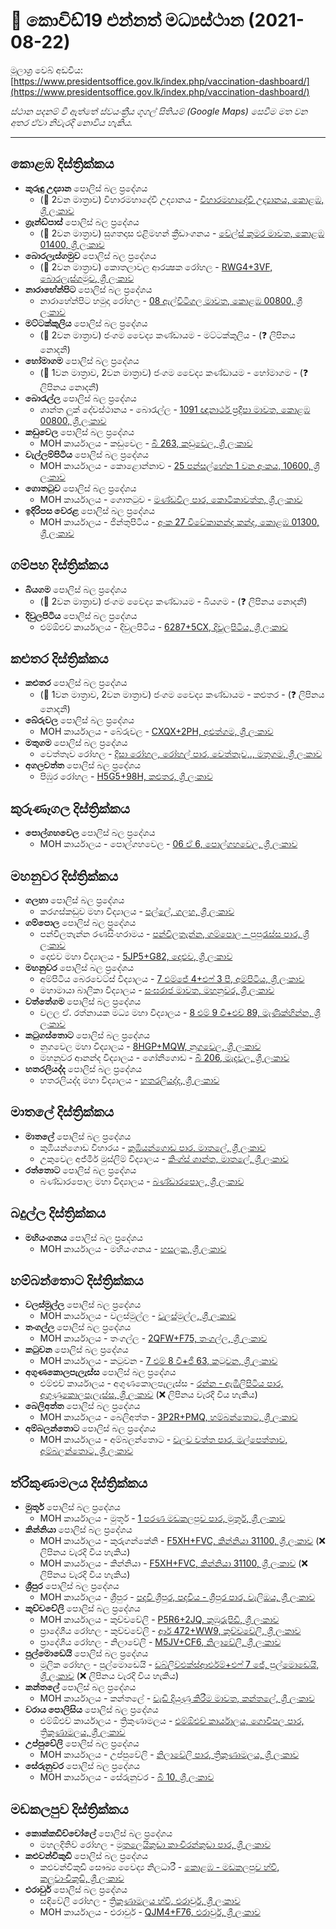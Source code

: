 # 🦠 කොවිඩ්19 එන්නත් මධ්‍යස්ථාන (2021-08-22)

මූලාශ්‍ර වෙබ් අඩවිය: [https://www.presidentsoffice.gov.lk/index.php/vaccination-dashboard/](https://www.presidentsoffice.gov.lk/index.php/vaccination-dashboard/)

*ස්ථාන පදනම් වී ඇත්තේ ස්වයංක්‍රීය ගූගල් සිතියම් (Google Maps) සෙවීම මත වන අතර ඒවා නිවැරදි නොවිය හැකිය.*

-----
## කොළඹ දිස්ත්‍රික්කය
* **කුරුඳු උද්‍යාන** පොලිස් බල ප්‍රදේශය
  *  (💉 2වන මාත්‍රාව) විහාරමහාදේවි උද්‍යානය - [විහාරමහාදේවි උද්‍යානය, කොළඹ, ශ්‍රී ලංකාව](https://www.google.lk/maps/place/6.913391N,79.86174E) 
* **ග්‍රෑන්ඩ්පාස්** පොලිස් බල ප්‍රදේශය
  *  (💉 2වන මාත්‍රාව) සුගතදාස එළිමහන් ක්‍රීඩාංගනය - [වේල්ස් කුමර මාවත, කොළඹ 01400, ශ්‍රී ලංකාව](https://www.google.lk/maps/place/6.94806N,79.868842E) 
* **බොරලැස්ගමුව** පොලිස් බල ප්‍රදේශය
  *  (💉 2වන මාත්‍රාව) කොතලාවල ආරක්‍ෂක රෝහල - [RWG4+3VF, බොරලැස්ගමුව, ශ්‍රී ලංකාව](https://www.google.lk/maps/place/6.82518N,79.907167E) 
* **නාරාහේන්පිට** පොලිස් බල ප්‍රදේශය
  * නාරාහේන්පිට හමුදා රෝහල - [08 ඇල්විටිගල මාවත, කොළඹ 00800, ශ්‍රී ලංකාව](https://www.google.lk/maps/place/6.900252N,79.87618E) 
* **මට්ටක්කුලිය** පොලිස් බල ප්‍රදේශය
  *  (💉 2වන මාත්‍රාව) ජංගම වෛද්‍ය කණ්ඩායම - මට්ටක්කුලිය - (❓ ලිපිනය නොදනී) 
* **හෝමාගම** පොලිස් බල ප්‍රදේශය
  *  (💉 1වන මාත්‍රාව, 2වන මාත්‍රාව) ජංගම වෛද්‍ය කණ්ඩායම - හෝමාගම - (❓ ලිපිනය නොදනී) 
* **බොරැල්ල** පොලිස් බල ප්‍රදේශය
  * ශාන්ත ලූක් දේවස්ථානය - බොරැල්ල - [1091 ඥානාර්ථ ප්‍රදීපා මාවත, කොළඹ 00800, ශ්‍රී ලංකාව](https://www.google.lk/maps/place/6.918035N,79.874548E) 
* **කඩුවෙල** පොලිස් බල ප්‍රදේශය
  * MOH කාර්යාලය - කඩුවෙල - [බී 263, කඩුවෙල, ශ්‍රී ලංකාව](https://www.google.lk/maps/place/6.934127N,79.984398E) 
* **වැල්ලම්පිටිය** පොලිස් බල ප්‍රදේශය
  * MOH කාර්යාලය - කොළොන්නාව - [25 පන්සල්හේන 1 වන අංකය, 10600, ශ්‍රී ලංකාව](https://www.google.lk/maps/place/6.938303N,79.889664E) 
* **ගොතටුව** පොලිස් බල ප්‍රදේශය
  * MOH කාර්යාලය - ගොතටුව - [මණ්ඩවිල පාර, කොටිකාවත්ත, ශ්‍රී ලංකාව](https://www.google.lk/maps/place/6.922088N,79.916237E) 
* **ඉදිරිපස වෙරළ** පොලිස් බල ප්‍රදේශය
  * MOH කාර්යාලය - ජින්තුපිටිය - [අංක 27 විවේකානන්ද කන්ද, කොළඹ 01300, ශ්‍රී ලංකාව](https://www.google.lk/maps/place/6.943258N,79.859238E) 
## ගම්පහ දිස්ත්‍රික්කය
* **බියගම** පොලිස් බල ප්‍රදේශය
  *  (💉 2වන මාත්‍රාව) ජංගම වෛද්‍ය කණ්ඩායම - බියගම - (❓ ලිපිනය නොදනී) 
* **දිවුලපිටිය** පොලිස් බල ප්‍රදේශය
  * එම්ඕඑච් කාර්යාලය - දිවුලපිටිය - [6287+5CX, දිවුලපිටිය, ශ්‍රී ලංකාව](https://www.google.lk/maps/place/7.215486N,80.013606E) 
## කළුතර දිස්ත්‍රික්කය
* **කළුතර** පොලිස් බල ප්‍රදේශය
  *  (💉 1වන මාත්‍රාව, 2වන මාත්‍රාව) ජංගම වෛද්‍ය කණ්ඩායම - කළුතර - (❓ ලිපිනය නොදනී) 
* **බේරුවල** පොලිස් බල ප්‍රදේශය
  * MOH කාර්යාලය - බේරුවල - [CXQX+2PH, අළුත්ගම, ශ්‍රී ලංකාව](https://www.google.lk/maps/place/6.437559N,79.999356E) 
* **මතුගම** පොලිස් බල ප්‍රදේශය
  * වෙත්තෑව රෝහල - [දිසා රෝහල, රෝහල් පාර, වෙත්තෑව,., මතුගම, ශ්‍රී ලංකාව](https://www.google.lk/maps/place/6.523087N,80.125192E) 
* **අගලවත්ත** පොලිස් බල ප්‍රදේශය
  * පිඹුර රෝහල - [H5G5+98H, කළුතර, ශ්‍රී ලංකාව](https://www.google.lk/maps/place/6.575949N,80.158371E) 
## කුරුණෑගල දිස්ත්‍රික්කය
* **පොල්ගහවෙල** පොලිස් බල ප්‍රදේශය
  * MOH කාර්යාලය - පොල්ගහවෙල - [06 ඒ 6, පොල්ගහවෙල, ශ්‍රී ලංකාව](https://www.google.lk/maps/place/7.330938N,80.29484E) 
## මහනුවර දිස්ත්‍රික්කය
* **ගලහා** පොලිස් බල ප්‍රදේශය
  * කරගස්කඩුව මහා විද්‍යාලය - [පල්ලේ, ගලහ, ශ්‍රී ලංකාව](https://www.google.lk/maps/place/7.189501N,80.672799E) 
* **ගම්පොල** පොලිස් බල ප්‍රදේශය
  * පන්විලතැන්න රණසිංහරාමය - [පන්විලතැන්න, ගම්පොල - පුපුරැස්ස පාර, ශ්‍රී ලංකාව](https://www.google.lk/maps/place/7.15007N,80.635402E) 
  * දොළුව මහා විද්‍යාලය - [5JP5+G82, දොළුව, ශ්‍රී ලංකාව](https://www.google.lk/maps/place/7.18627N,80.608269E) 
* **මහනුවර** පොලිස් බල ප්‍රදේශය
  * අම්පිටිය බෙරවෙට්ස් විද්‍යාලය - [7 එම්ජේ 4+එෆ් 3 පී, අම්පිටිය, ශ්‍රී ලංකාව](https://www.google.lk/maps/place/7.2812N,80.655203E) 
  * මහාමායා බාලිකා විද්‍යාලය - [සංඝරාජ මාවත, මහනුවර, ශ්‍රී ලංකාව](https://www.google.lk/maps/place/7.286638N,80.64566E) 
* **වත්තේගම** පොලිස් බල ප්‍රදේශය
  * වලල ඒ. රත්නායක මධ්‍ය මහා විද්‍යාලය - [8 එම් 9 වී+එච් 89, මැණික්හින්න, ශ්‍රී ලංකාව](https://www.google.lk/maps/place/7.318909N,80.693359E) 
* **කටුගස්තොට** පොලිස් බල ප්‍රදේශය
  * නුගවෙල මහා විද්‍යාලය - [8HGP+MQW, නුගවෙල, ශ්‍රී ලංකාව](https://www.google.lk/maps/place/7.326749N,80.586953E) 
  * මහනුවර ආනන්ද විද්‍යාලය - ගෝනිගොඩ - [බී 206, මැදවල, ශ්‍රී ලංකාව](https://www.google.lk/maps/place/7.346769N,80.580787E) 
* **හතරලියද්ද** පොලිස් බල ප්‍රදේශය
  * හතරලියද්ද මහා විද්‍යාලය - [හතරලියද්ද, ශ්‍රී ලංකාව](https://www.google.lk/maps/place/7.33578N,80.471154E) 
## මාතලේ දිස්ත්‍රික්කය
* **මාතලේ** පොලිස් බල ප්‍රදේශය
  * කුඹියන්ගොඩ විහාරය - [කුඹියන්ගොඩ පාර, මාතලේ, ශ්‍රී ලංකාව](https://www.google.lk/maps/place/7.454861N,80.613636E) 
  * උකුවෙල අජ්මීර් මුස්ලිම් විද්‍යාලය - [කිංග්ස් ශාන්ත, මාතලේ, ශ්‍රී ලංකාව](https://www.google.lk/maps/place/7.470517N,80.621246E) 
* **රත්තොට** පොලිස් බල ප්‍රදේශය
  * බණ්ඩාරපොල මහා විද්‍යාලය - [බණ්ඩාරපොල, ශ්‍රී ලංකාව](https://www.google.lk/maps/place/7.457202N,80.645871E) 
## බදුල්ල දිස්ත්‍රික්කය
* **මහියංගනය** පොලිස් බල ප්‍රදේශය
  * MOH කාර්යාලය - මහියංගනය - [හසලක, ශ්‍රී ලංකාව](https://www.google.lk/maps/place/7.349752N,80.949998E) 
## හම්බන්තොට දිස්ත්‍රික්කය
* **වලස්මුල්ල** පොලිස් බල ප්‍රදේශය
  * MOH කාර්යාලය - වලස්මුල්ල - [වලස්මුල්ල, ශ්‍රී ලංකාව](https://www.google.lk/maps/place/6.150889N,80.693718E) 
* **තංගල්ල** පොලිස් බල ප්‍රදේශය
  * MOH කාර්යාලය - තංගල්ල - [2QFW+F75, තංගල්ල, ශ්‍රී ලංකාව](https://www.google.lk/maps/place/6.02363N,80.795742E) 
* **කටුවන** පොලිස් බල ප්‍රදේශය
  * MOH කාර්යාලය - කටුවන - [7 එම් 8 වී+ජී 63, කටුවන, ශ්‍රී ලංකාව](https://www.google.lk/maps/place/6.26627N,80.693035E) 
* **අගුණකොලපැලැස්ස** පොලිස් බල ප්‍රදේශය
  * එම්එච් කාර්යාලය - අගුණකොලපැලැස්ස - [රන්න - ඇඹිලිපිටිය පාර, අගුණුකොලපැලැස්ස, ශ්‍රී ලංකාව](https://www.google.lk/maps/place/6.146942N,80.896312E) (❌ ලිපිනය වැරදි විය හැකිය) 
* **බෙලිඅත්ත** පොලිස් බල ප්‍රදේශය
  * MOH කාර්යාලය - බෙලිඅත්ත - [3P2R+PMQ, හම්බන්තොට, ශ්‍රී ලංකාව](https://www.google.lk/maps/place/6.051828N,80.741735E) 
* **අම්බලන්තොට** පොලිස් බල ප්‍රදේශය
  * MOH කාර්යාලය - අම්බලන්තොට - [වලව වත්ත පාර, මල්පෙත්තාව, අම්බලන්තොට, ශ්‍රී ලංකාව](https://www.google.lk/maps/place/6.122767N,81.005973E) 
## ත්රිකුණාමලය දිස්ත්‍රික්කය
* **මුතූර්** පොලිස් බල ප්‍රදේශය
  * MOH කාර්යාලය - මුතූර් - [1 පරණ මඩකලපුව පාර, මුතූර්, ශ්‍රී ලංකාව](https://www.google.lk/maps/place/8.453916N,81.264494E) 
* **කින්නියා** පොලිස් බල ප්‍රදේශය
  * MOH කාර්යාලය - කුරුගන්කේනි - [F5XH+FVC, කින්නියා 31100, ශ්‍රී ලංකාව](https://www.google.lk/maps/place/8.498696N,81.179644E) (❌ ලිපිනය වැරදි විය හැකිය) 
  * MOH කාර්යාලය - කින්නියා - [F5XH+FVC, කින්නියා 31100, ශ්‍රී ලංකාව](https://www.google.lk/maps/place/8.498696N,81.179644E) (❌ ලිපිනය වැරදි විය හැකිය) 
* **ශ්‍රීපුර** පොලිස් බල ප්‍රදේශය
  * MOH කාර්යාලය - ශ්‍රීපුර - [පදවි ශ්‍රීපුර, පදවිය - ශ්‍රීපුර පාර, වැලිඔය, ශ්‍රී ලංකාව](https://www.google.lk/maps/place/8.926697N,80.814799E) 
* **කුච්චවේලි** පොලිස් බල ප්‍රදේශය
  * MOH කාර්යාලය - කුච්චවේලි - [P5R6+2JQ, කුඹුරුපිඩි, ශ්‍රී ලංකාව](https://www.google.lk/maps/place/8.740082N,81.161616E) 
  * ප්‍රාදේශීය රෝහල - කුච්චවේලි - [ආර් 472+WW9, කුච්චවේලි, ශ්‍රී ලංකාව](https://www.google.lk/maps/place/8.814795N,81.102358E) 
  * ප්‍රාදේශීය රෝහල - නිලාවේලි - [M5JV+CF6, නිලාවේලි, ශ්‍රී ලංකාව](https://www.google.lk/maps/place/8.681035N,81.193632E) 
* **පුල්මොඩෙයි** පොලිස් බල ප්‍රදේශය
  * මූලික රෝහල - පුල්මොඩෙයි - [ඩබ්ලිව්එක්ස්ආර්එම්+එෆ් 7 ජේ, පුල්මොඩෙයි, ශ්‍රී ලංකාව](https://www.google.lk/maps/place/8.941204N,80.983139E) (❌ ලිපිනය වැරදි විය හැකිය) 
* **කන්තලේ** පොලිස් බල ප්‍රදේශය
  * MOH කාර්යාලය - කන්තලේ - [වැඩි දියුණු කිරීම මාවත, කන්තලේ, ශ්‍රී ලංකාව](https://www.google.lk/maps/place/8.349617N,81.009107E) 
* **වරාය පොලිසිය** පොලිස් බල ප්‍රදේශය
  * එම්ඕඑච් කාර්යාලය - ත්‍රිකුණාමලය - [එම්ඕඑච් කාර්යාලය, ගොවිපල පාර, ත්‍රිකුණාමලය, ශ්‍රී ලංකාව](https://www.google.lk/maps/place/8.598974N,81.216963E) 
* **උප්පුවේලි** පොලිස් බල ප්‍රදේශය
  * MOH කාර්යාලය - උප්පුවේලි - [නිලාවේලි පාර, ත්‍රිකුණාමලය, ශ්‍රී ලංකාව](https://www.google.lk/maps/place/8.607961N,81.216512E) 
* **සේරුනුවර** පොලිස් බල ප්‍රදේශය
  * MOH කාර්යාලය - සේරුනුවර - [බී 10, ශ්‍රී ලංකාව](https://www.google.lk/maps/place/8.323143N,81.299894E) 
## මඩකලපුව දිස්ත්‍රික්කය
* **කොක්කඩිච්චෝලේ** පොලිස් බල ප්‍රදේශය
  * මහලදිතිව් රෝහල - [මුතලෙයිකුඩා කාංචිරන්කුඩා පාර, ශ්‍රී ලංකාව](https://www.google.lk/maps/place/7.623207N,81.718327E) 
* **කළුවන්චිකුඩි** පොලිස් බල ප්‍රදේශය
  * කළුවන්චිකුඩි සෞඛ්‍ය වෛද්‍ය නිලධාරී - [කොළඹ - මඩකලපුව හ්වි, කලුවාංචිකුඩි, ශ්‍රී ලංකාව](https://www.google.lk/maps/place/7.509333N,81.79204E) 
* **එරාවුර්** පොලිස් බල ප්‍රදේශය
  * සඳිවේලි රෝහල - [ත්‍රිකුණාමලය හ්වි, එරාවුර්, ශ්‍රී ලංකාව](https://www.google.lk/maps/place/7.777289N,81.602853E) 
  * MOH කාර්යාලය - එරාවුර් - [QJM4+F76, එරාවුර්, ශ්‍රී ලංකාව](https://www.google.lk/maps/place/7.783664N,81.605626E) 